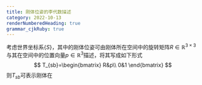 ```yaml
---
title: 刚体位姿的李代数描述
category: 2022-10-13
renderNumberedHeading: true
grammar_cjkRuby: true
---
```

考虑世界坐标系$\{S\}$，其中的刚体位姿可由刚体所在空间中的旋转矩阵$R\in\mathbb{R}^{3\times3}$与其在空间中的位置向量$p\in\mathbb{R}^3$描述，将其写成如下形式
$$
T_{sb}=\begin{bmatrix}
R&p\\
0&1
\end{bmatrix}
$$
则$T_{sb}$可表示刚体在